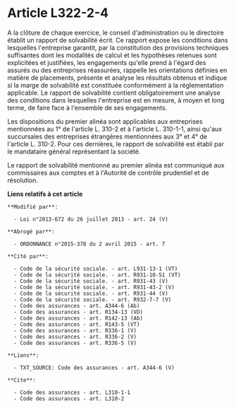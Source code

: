 # Article L322-2-4

A la clôture de chaque exercice, le conseil d'administration ou le directoire établit un rapport de solvabilité écrit. Ce
rapport expose les conditions dans lesquelles l'entreprise garantit, par la constitution des provisions techniques
suffisantes dont les modalités de calcul et les hypothèses retenues sont explicitées et justifiées, les engagements qu'elle
prend à l'égard des assurés ou des entreprises réassurées, rappelle les orientations définies en matière de placements,
présente et analyse les résultats obtenus et indique si la marge de solvabilité est constituée conformément à la
réglementation applicable. Le rapport de solvabilité contient obligatoirement une analyse des conditions dans lesquelles
l'entreprise est en mesure, à moyen et long terme, de faire face à l'ensemble de ses engagements. 

Les dispositions du premier alinéa sont applicables aux entreprises mentionnées au 1° de l'article L. 310-2 et à l'article L.
310-1-1, ainsi qu'aux succursales des entreprises étrangères mentionnées aux 3° et 4° de l'article L. 310-2. Pour ces
dernières, le rapport de solvabilité est établi par le mandataire général représentant la société. 

Le rapport de solvabilité mentionné au premier alinéa est communiqué aux commissaires aux comptes et à l'Autorité de contrôle
prudentiel et de résolution.

**Liens relatifs à cet article**

	**Modifié par**:

	  - Loi n°2013-672 du 26 juillet 2013 - art. 24 (V)

	**Abrogé par**:

	  - ORDONNANCE n°2015-378 du 2 avril 2015 - art. 7

	**Cité par**:

	  - Code de la sécurité sociale. - art. L931-13-1 (VT)
	  - Code de la sécurité sociale. - art. R931-10-51 (VT)
	  - Code de la sécurité sociale. - art. R931-43 (V)
	  - Code de la sécurité sociale. - art. R931-43-2 (V)
	  - Code de la sécurité sociale. - art. R931-44 (V)
	  - Code de la sécurité sociale. - art. R932-7-7 (V)
	  - Code des assurances - art. A344-6 (Ab)
	  - Code des assurances - art. R134-13 (VD)
	  - Code des assurances - art. R142-13 (Ab)
	  - Code des assurances - art. R143-5 (VT)
	  - Code des assurances - art. R336-1 (V)
	  - Code des assurances - art. R336-2 (V)
	  - Code des assurances - art. R336-5 (V)

	**Liens**:

	  - TXT_SOURCE: Code des assurances - art. A344-6 (V)

	**Cite**:

	  - Code des assurances - art. L310-1-1
	  - Code des assurances - art. L310-2
